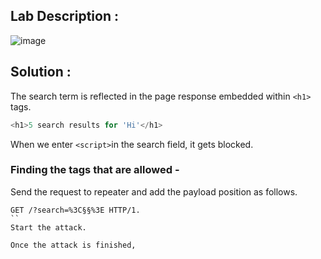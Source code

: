 ## Lab Description :

![image](https://github.com/sh3bu/Portswigger_labs/assets/67383098/d01a2cb7-14e4-448a-8d23-3dfa0747a8fd)

## Solution :

The search term is reflected in the page response embedded within `<h1>` tags.

```js
<h1>5 search results for 'Hi'</h1>
```
When we enter `<script>`in the search field, it gets blocked.

### Finding the tags that are allowed -

Send the request to repeater and add the payload position as follows.

```
GET /?search=%3C§§%3E HTTP/1.
``
Start the attack.

Once the attack is finished, 
